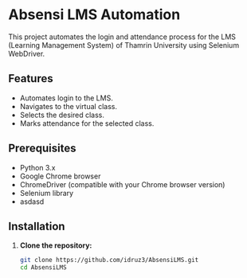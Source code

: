 # Absensi LMS Automation

This project automates the login and attendance process for the LMS (Learning Management System) of Thamrin University using Selenium WebDriver.

## Features

- Automates login to the LMS.
- Navigates to the virtual class.
- Selects the desired class.
- Marks attendance for the selected class.

## Prerequisites

- Python 3.x
- Google Chrome browser
- ChromeDriver (compatible with your Chrome browser version)
- Selenium library
- asdasd

## Installation

1. **Clone the repository:**
   ```sh
   git clone https://github.com/idruz3/AbsensiLMS.git
   cd AbsensiLMS
